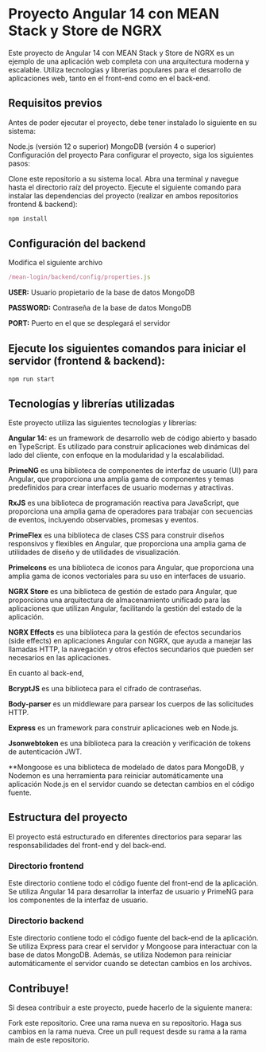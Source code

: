 # Proyecto Angular 14 con MEAN Stack y Store de NGRX

Este proyecto de Angular 14 con MEAN Stack y Store de NGRX es un ejemplo de una aplicación web completa con una arquitectura moderna y escalable. Utiliza tecnologías y librerías populares para el desarrollo de aplicaciones web, tanto en el front-end como en el back-end.

## Requisitos previos

Antes de poder ejecutar el proyecto, debe tener instalado lo siguiente en su sistema:

Node.js (versión 12 o superior)
MongoDB (versión 4 o superior)
Configuración del proyecto
Para configurar el proyecto, siga los siguientes pasos:

Clone este repositorio a su sistema local.
Abra una terminal y navegue hasta el directorio raíz del proyecto.
Ejecute el siguiente comando para instalar las dependencias del proyecto (realizar en ambos repositorios frontend & backend):
```bash
npm install
```
## Configuración del backend

Modifica el siguiente archivo
```js 
/mean-login/backend/config/properties.js
```

**USER:** Usuario propietario de la base de datos MongoDB

**PASSWORD:** Contraseña de la base de datos MongoDB

**PORT:** Puerto en el que se desplegará el servidor
## Ejecute los siguientes comandos para iniciar el servidor (frontend & backend):
```node
npm run start
```
## Tecnologías y librerías utilizadas
Este proyecto utiliza las siguientes tecnologías y librerías:

**Angular 14:** es un framework de desarrollo web de código abierto y basado en TypeScript. Es utilizado para construir aplicaciones web dinámicas del lado del cliente, con enfoque en la modularidad y la escalabilidad.

**PrimeNG** es una biblioteca de componentes de interfaz de usuario (UI) para Angular, que proporciona una amplia gama de componentes y temas predefinidos para crear interfaces de usuario modernas y atractivas.

**RxJS** es una biblioteca de programación reactiva para JavaScript, que proporciona una amplia gama de operadores para trabajar con secuencias de eventos, incluyendo observables, promesas y eventos.

**PrimeFlex** es una biblioteca de clases CSS para construir diseños responsivos y flexibles en Angular, que proporciona una amplia gama de utilidades de diseño y de utilidades de visualización.

**PrimeIcons** es una biblioteca de iconos para Angular, que proporciona una amplia gama de iconos vectoriales para su uso en interfaces de usuario.

**NGRX Store** es una biblioteca de gestión de estado para Angular, que proporciona una arquitectura de almacenamiento unificado para las aplicaciones que utilizan Angular, facilitando la gestión del estado de la aplicación.

**NGRX Effects** es una biblioteca para la gestión de efectos secundarios (side effects) en aplicaciones Angular con NGRX, que ayuda a manejar las llamadas HTTP, la navegación y otros efectos secundarios que pueden ser necesarios en las aplicaciones.

En cuanto al back-end, 

**BcryptJS** es una biblioteca para el cifrado de contraseñas.

**Body-parser** es un middleware para parsear los cuerpos de las solicitudes HTTP.

**Express** es un framework para construir aplicaciones web en Node.js.

**Jsonwebtoken** es una biblioteca para la creación y verificación de tokens de autenticación JWT.

**Mongoose es una biblioteca de modelado de datos para MongoDB, y Nodemon es una herramienta para reiniciar automáticamente una aplicación Node.js en el servidor cuando se detectan cambios en el código fuente.

## Estructura del proyecto

El proyecto está estructurado en diferentes directorios para separar las responsabilidades del front-end y del back-end.

### Directorio frontend

Este directorio contiene todo el código fuente del front-end de la aplicación. Se utiliza Angular 14 para desarrollar la interfaz de usuario y PrimeNG para los componentes de la interfaz de usuario.

### Directorio backend

Este directorio contiene todo el código fuente del back-end de la aplicación. Se utiliza Express para crear el servidor y Mongoose para interactuar con la base de datos MongoDB. Además, se utiliza Nodemon para reiniciar automáticamente el servidor cuando se detectan cambios en los archivos.


## Contribuye!

Si desea contribuir a este proyecto, puede hacerlo de la siguiente manera:

Fork este repositorio.
Cree una rama nueva en su repositorio.
Haga sus cambios en la rama nueva.
Cree un pull request desde su rama a la rama main de este repositorio.
